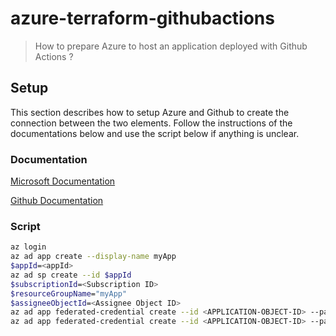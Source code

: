 # azure-terraform-githubactions

> How to prepare Azure to host an application deployed with Github Actions ?

## Setup

This section describes how to setup Azure and Github to create the connection between the two elements.
Follow the instructions of the documentations below and use the script below if anything is unclear.

### Documentation

[Microsoft Documentation](https://learn.microsoft.com/en-us/azure/developer/github/connect-from-azure?tabs=azure-cli%2Clinux#use-the-azure-login-action-with-openid-connect)

[Github Documentation](https://docs.github.com/en/actions/deployment/security-hardening-your-deployments/configuring-openid-connect-in-azure)

### Script

```sh
az login
az ad app create --display-name myApp
$appId=<appId>
az ad sp create --id $appId
$subscriptionId=<Subscription ID>
$resourceGroupName="myApp"
$assigneeObjectId=<Assignee Object ID>
az ad app federated-credential create --id <APPLICATION-OBJECT-ID> --parameters '{ \"name\":\"<environment>-credentials\", \"issuer\": \"https://token.actions.githubusercontent.com\", \"subject\": \"repo:<organization/repo>:environment:<environment>\", \"description\": \"Credentials to operate in <environment>\",\"audiences\": [ \"api://AzureADTokenExchange\" ] }'
az ad app federated-credential create --id <APPLICATION-OBJECT-ID> --parameters '{ \"name\":\"PR-credentials\", \"issuer\": \"https://token.actions.githubusercontent.com\", \"subject\": \"repo:<organization/repo>:pull_request\", \"description\": \"Credentials to operate during a PR\",\"audiences\": [ \"api://AzureADTokenExchange\" ] }'
```

